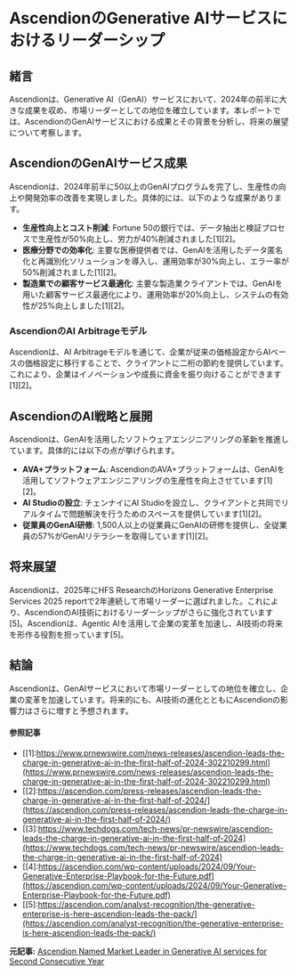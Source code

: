 # AscendionのGenerative AIサービスにおけるリーダーシップ

## 緒言

Ascendionは、Generative AI（GenAI）サービスにおいて、2024年の前半に大きな成果を収め、市場リーダーとしての地位を確立しています。本レポートでは、AscendionのGenAIサービスにおける成果とその背景を分析し、将来の展望について考察します。

## AscendionのGenAIサービス成果

Ascendionは、2024年前半に50以上のGenAIプログラムを完了し、生産性の向上や開発効率の改善を実現しました。具体的には、以下のような成果があります。

- **生産性向上とコスト削減**: Fortune 50の銀行では、データ抽出と検証プロセスで生産性が50%向上し、労力が40%削減されました[1][2]。
- **医療分野での効率化**: 主要な医療提供者では、GenAIを活用したデータ匿名化と再識別化ソリューションを導入し、運用効率が30%向上し、エラー率が50%削減されました[1][2]。
- **製造業での顧客サービス最適化**: 主要な製造業クライアントでは、GenAIを用いた顧客サービス最適化により、運用効率が20%向上し、システムの有効性が25%向上しました[1][2]。

### AscendionのAI Arbitrageモデル

Ascendionは、AI Arbitrageモデルを通じて、企業が従来の価格設定からAIベースの価格設定に移行することで、クライアントに二桁の節約を提供しています。これにより、企業はイノベーションや成長に資金を振り向けることができます[1][2]。

## AscendionのAI戦略と展開

Ascendionは、GenAIを活用したソフトウェアエンジニアリングの革新を推進しています。具体的には以下の点が挙げられます。

- **AVA+プラットフォーム**: AscendionのAVA+プラットフォームは、GenAIを活用してソフトウェアエンジニアリングの生産性を向上させています[1][2]。
- **AI Studioの設立**: チェンナイにAI Studioを設立し、クライアントと共同でリアルタイムで問題解決を行うためのスペースを提供しています[1][2]。
- **従業員のGenAI研修**: 1,500人以上の従業員にGenAIの研修を提供し、全従業員の57%がGenAIリテラシーを取得しています[1][2]。

## 将来展望

Ascendionは、2025年にHFS ResearchのHorizons Generative Enterprise Services 2025 reportで2年連続して市場リーダーに選ばれました。これにより、AscendionのAI技術におけるリーダーシップがさらに強化されています[5]。Ascendionは、Agentic AIを活用して企業の変革を加速し、AI技術の将来を形作る役割を担っています[5]。

## 結論

Ascendionは、GenAIサービスにおいて市場リーダーとしての地位を確立し、企業の変革を加速しています。将来的にも、AI技術の進化とともにAscendionの影響力はさらに増すと予想されます。
#### 参照記事
- [[1]:https://www.prnewswire.com/news-releases/ascendion-leads-the-charge-in-generative-ai-in-the-first-half-of-2024-302210299.html](https://www.prnewswire.com/news-releases/ascendion-leads-the-charge-in-generative-ai-in-the-first-half-of-2024-302210299.html)
- [[2]:https://ascendion.com/press-releases/ascendion-leads-the-charge-in-generative-ai-in-the-first-half-of-2024/](https://ascendion.com/press-releases/ascendion-leads-the-charge-in-generative-ai-in-the-first-half-of-2024/)
- [[3]:https://www.techdogs.com/tech-news/pr-newswire/ascendion-leads-the-charge-in-generative-ai-in-the-first-half-of-2024](https://www.techdogs.com/tech-news/pr-newswire/ascendion-leads-the-charge-in-generative-ai-in-the-first-half-of-2024)
- [[4]:https://ascendion.com/wp-content/uploads/2024/09/Your-Generative-Enterprise-Playbook-for-the-Future.pdf](https://ascendion.com/wp-content/uploads/2024/09/Your-Generative-Enterprise-Playbook-for-the-Future.pdf)
- [[5]:https://ascendion.com/analyst-recognition/the-generative-enterprise-is-here-ascendion-leads-the-pack/](https://ascendion.com/analyst-recognition/the-generative-enterprise-is-here-ascendion-leads-the-pack/)


**元記事:** [Ascendion Named Market Leader in Generative AI services for Second Consecutive Year](https://www.prnewswire.com/news-releases/ascendion-named-market-leader-in-generative-ai-services-for-second-consecutive-year-302374641.html)